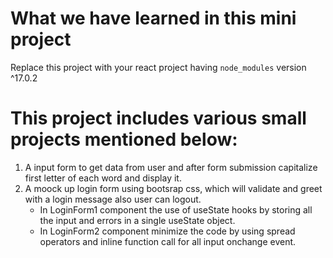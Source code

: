 # What we have learned in this mini project

Replace this project with your react project having `node_modules` version ^17.0.2

# This project includes various small projects mentioned below:
1. A input form to get data from user and after form submission capitalize first letter of each word and display it.
2. A moock up login form using bootsrap css, which will validate and greet with a login message also user can logout.
    * In LoginForm1 component the use of useState hooks by storing all the input and errors in a single useState object.
    * In LoginForm2 component minimize the code by using spread operators and inline function call for all input onchange event.